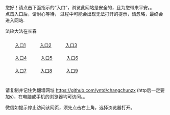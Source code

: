 您好！请点击下面指示的“入口”，浏览此网站是安全的，且为您带来平安。。 <br/>
点击入口后，请耐心等待， 过程中可能会出现无法打开的提示，请忽略，最终会进入网站. </br>

法轮大法在长春<br/>
<div style="padding:10px"><a style="margin:20px" target="_blank" href="https://d3bksuvl61emne.cloudfront.net/2Qpsp?xeizrhyf" id="ccLink1" rel="nofollow">入口1</a> <a target="_blank" style="margin:20px" href="https://d450qpwyqls7e.cloudfront.net/2Qpsp?nqvpiqkr" id="ccLink2" rel="nofollow">入口2</a> <a style="margin:20px" target="_blank" href="https://d8jd9f1hhbwkx.cloudfront.net/2Qpsp?dntvgbc" id="ccLink3" rel="nofollow">入口3</a></div>

<div style="padding:10px" ><a style="margin:20px" target="_blank" href="https://d3bksuvl61emne.cloudfront.net/2Qpsp?xeizrhyf" id="ccLink4" rel="nofollow">入口4</a> <a style="margin:20px" href="https://d450qpwyqls7e.cloudfront.net/2Qpsp?nqvpiqkr" target="_blank" id="ccLink5" rel="nofollow">入口5</a> <a style="margin:20px" href="https://d8jd9f1hhbwkx.cloudfront.net/2Qpsp?dntvgbc" target="_blank" id="ccLink6" rel="nofollow">入口6</a></div>

<div style="padding:10px"><a style="margin:20px" target="_blank" href="https://d3bksuvl61emne.cloudfront.net/2Qpsp?xeizrhyf" id="ccLink7" rel="nofollow">入口7</a> <a style="margin:20px" href="https://d450qpwyqls7e.cloudfront.net/2Qpsp?nqvpiqkr" target="_blank" id="ccLink8" rel="nofollow">入口8</a> <a style="margin:20px" target="_blank" href="https://d8jd9f1hhbwkx.cloudfront.net/2Qpsp?dntvgbc" id="ccLink9" rel="nofollow">入口9</a></div>

<br/>



请复制并记住免翻墙网址 https://github.com/yntd/changchunzx (http后一定要加s)，在电脑或手机的浏览器均可访问。。<br/>

微信如提示停止访问该网页，须先点击右上角，选择浏览器打开。

